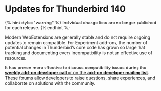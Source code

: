 # Updates for Thunderbird 140

{% hint style="warning" %}
Individual change lists are no longer published for each release.
{% endhint %}

Modern WebExtensions are generally stable and do not require ongoing updates to remain compatible. For Experiment add-ons, the number of potential changes in Thunderbird’s core code has grown so large that tracking and documenting every incompatibility is not an effective use of resources.

It has proven more effective to discuss compatibility issues during the [**weekly add-on developer call** or on the **add-on developer mailing list**](../community.md). These forums allow developers to raise questions, share experiences, and collaborate on solutions with the community.
